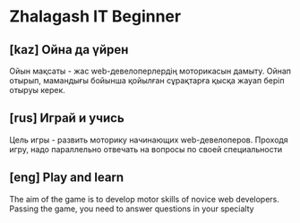 # Zhalagash IT Beginner
## [kaz] Ойна да үйрен
Ойын мақсаты - жас web-девелоперлердің моторикасын дамыту.
Ойнап отырып, мамандығы бойынша қойылған сұрақтарға қысқа жауап беріп отыруы керек.

## [rus] Играй и учись
Цель игры - развить моторику начинающих web-девелоперов.
Проходя игру, надо параллельно отвечать на вопросы по своей специальности

## [eng] Play and learn
The aim of the game is to develop motor skills of novice web developers.
Passing the game, you need to answer questions in your specialty